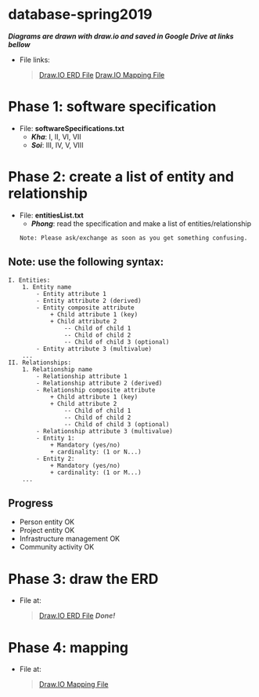 # database-spring2019
**_Diagrams are drawn with draw.io and saved in Google Drive at links bellow_**
- File links:
	> [Draw.IO ERD File](https://drive.google.com/file/d/1AwPx2zChkeIr8TM1oYwxKztD8FemDQsj/view)
	> [Draw.IO Mapping File](https://drive.google.com/file/d/1TKHB5bIFGBcwnpDZCCxpE8Vr54ypd_19/view)

# Phase 1: software specification
- File: **softwareSpecifications.txt**
    - **_Kha_**: I, II, VI, VII
    - **_Soi_**: III, IV, V, VIII
# Phase 2: create a list of entity and relationship
- File: **entitiesList.txt**
	- **_Phong_**: read the specification and make a list of entities/relationship
	```
	Note: Please ask/exchange as soon as you get something confusing.
	```
## Note: use the following syntax:
```
I. Entities:
	1. Entity name
		- Entity attribute 1
		- Entity attribute 2 (derived)
		- Entity composite attribute
			+ Child attribute 1 (key)
			+ Child attribute 2
				-- Child of child 1
				-- Child of child 2 
				-- Child of child 3 (optional)
		- Entity attribute 3 (multivalue)
	...
II. Relationships:
	1. Relationship name
		- Relationship attribute 1
		- Relationship attribute 2 (derived)
		- Relationship composite attribute
			+ Child attribute 1 (key)
			+ Child attribute 2
				-- Child of child 1
				-- Child of child 2 
				-- Child of child 3 (optional)
		- Relationship attribute 3 (multivalue)
		- Entity 1:
			+ Mandatory (yes/no)
			+ cardinality: (1 or N...)
		- Entity 2:
			+ Mandatory (yes/no)
			+ cardinality: (1 or M...)
	...
```

## Progress
- Person entity OK
- Project entity OK
- Infrastructure management OK
- Community activity OK
# Phase 3: draw the ERD
- File at:
	> [Draw.IO ERD File](https://drive.google.com/file/d/1AwPx2zChkeIr8TM1oYwxKztD8FemDQsj/view)
**_Done!_**

# Phase 4: mapping
- File at:
	> [Draw.IO Mapping File](https://drive.google.com/file/d/1TKHB5bIFGBcwnpDZCCxpE8Vr54ypd_19/view)